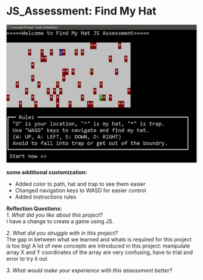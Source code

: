 # JS_Assessment: Find My Hat


![Find My Hat Interface](https://raw.githubusercontent.com/boonkeong1714/JS_Assessment/main/findmyhat.jpg)
  
**some additional customization:**  
 - Added color to path, hat and trap to see them easier
 - Changed navigation keys to WASD for easier control
 - Added instructions rules


**Reflection Questions:**  
*1. What did you like about this project?*  
I have a change to create a game using JS.


*2. What did you struggle with in this project?*  
The gap in between what we learned and whats is required for this project is too big!
A lot of new concepts are introduced in this project: manipulate array
X and Y coordinates of the array are very confusing, have to trial and error to try it out.



*3. What would make your experience with this assessment better?*  
